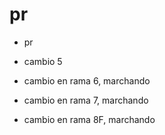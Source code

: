 # pr

- pr

- cambio 5
 
- cambio en rama 6, marchando

- cambio en rama 7, marchando

- cambio en rama 8F, marchando

